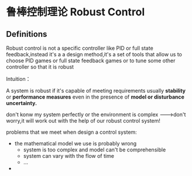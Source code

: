 # 鲁棒控制理论 Robust Control
## Definitions
Robust control is not a specific controller like PID or full state feedback,instead it's a a design method,it's a set of tools that allow us to choose PID games or full state feedback games or to tune some other controller so that it is robust

Intuition：

A system is robust if it's capable of meeting requirements usually **stability** or **performance measures** even in the presence of **model or disturbance uncertainty.**

don't konw my system perfectly or the environment is complex --->don't worry,it will work out with the help of our robust control system!

problems that we meet when design a control system:
+ the mathematical model we use is probably wrong
    + system is too complex and model can't be comprehensible
    + system can vary with the flow of time
    + ...
+ 
